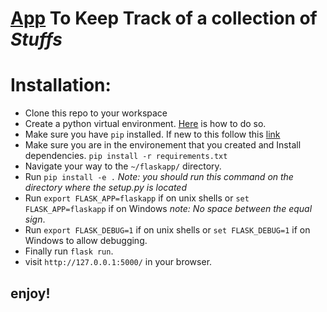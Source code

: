 # [App](http://flask.pocoo.org/) To Keep Track of a collection of *Stuffs*

# Installation:
* Clone this repo to your workspace
* Create  a python virtual environment. [Here](http://docs.python-guide.org/en/latest/dev/virtualenvs/) is how to do so.
* Make sure you have `pip` installed. If new to this follow this [link](https://packaging.python.org/tutorials/installing-packages/)
* Make sure you are in the environement that you created and Install dependencies. `pip install -r requirements.txt`
* Navigate your way to the `~/flaskapp/` directory.
* Run `pip install -e .` _Note: you should run this command on the directory where the setup.py is located_ 
* Run `export FLASK_APP=flaskapp` if on unix shells or `set FLASK_APP=flaskapp`  if on Windows _note: No space between the equal sign_.
* Run `export FLASK_DEBUG=1` if on unix shells or `set FLASK_DEBUG=1` if on Windows to allow debugging. 
* Finally run `flask run`.
* visit `http://127.0.0.1:5000/` in your browser.
## enjoy!